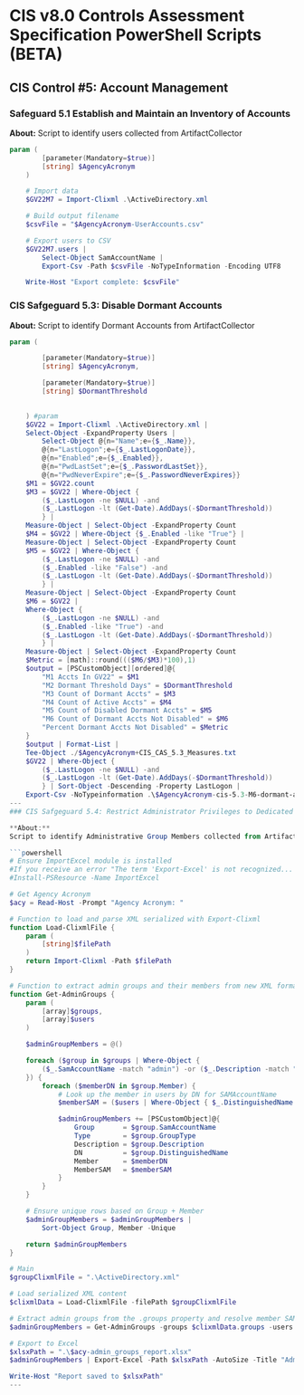 # **CIS v8.0 Controls Assessment Specification PowerShell Scripts (BETA)**

## CIS Control #5: Account Management

### Safeguard 5.1 Establish and Maintain an Inventory of Accounts

**About:**
Script to identify users collected from ArtifactCollector

```powershell
param (
        [parameter(Mandatory=$true)]
        [string] $AgencyAcronym
    )

    # Import data
    $GV22M7 = Import-Clixml .\ActiveDirectory.xml

    # Build output filename
    $csvFile = "$AgencyAcronym-UserAccounts.csv"

    # Export users to CSV
    $GV22M7.users |
        Select-Object SamAccountName |
        Export-Csv -Path $csvFile -NoTypeInformation -Encoding UTF8

    Write-Host "Export complete: $csvFile"
```

### CIS Safgeguard 5.3: Disable Dormant Accounts

**About:**
Script to identify Dormant Accounts from ArtifactCollector

```powershell
param (

		[parameter(Mandatory=$true)]
		[string] $AgencyAcronym,

		[parameter(Mandatory=$true)]
		[string] $DormantThreshold

			
	) #param
	$GV22 = Import-Clixml .\ActiveDirectory.xml |
	Select-Object -ExpandProperty Users | 
		Select-Object @{n="Name";e={$_.Name}},
		@{n="LastLogon";e={$_.LastLogonDate}},
		@{n="Enabled";e={$_.Enabled}},
		@{n="PwdLastSet";e={$_.PasswordLastSet}},
		@{n="PwdNeverExpire";e={$_.PasswordNeverExpires}}
	$M1 = $GV22.count
	$M3 = $GV22 | Where-Object {
		($_.LastLogon -ne $NULL) -and
		($_.LastLogon -lt (Get-Date).AddDays(-$DormantThreshold))
		} |
	Measure-Object | Select-Object -ExpandProperty Count
	$M4 = $GV22 | Where-Object {$_.Enabled -like "True"} |
	Measure-Object | Select-Object -ExpandProperty Count
	$M5 = $GV22 | Where-Object {
		($_.LastLogon -ne $NULL) -and
		($_.Enabled -like "False") -and
		($_.LastLogon -lt (Get-Date).AddDays(-$DormantThreshold))
		} |
	Measure-Object | Select-Object -ExpandProperty Count
	$M6 = $GV22 |
	Where-Object {
		($_.LastLogon -ne $NULL) -and
		($_.Enabled -like "True") -and
		($_.LastLogon -lt (Get-Date).AddDays(-$DormantThreshold))
		} | 
	Measure-Object | Select-Object -ExpandProperty Count
	$Metric = [math]::round((($M6/$M3)*100),1)
	$output = [PSCustomObject][ordered]@{
		"M1 Accts In GV22" = $M1
		"M2 Dormant Threshold Days" = $DormantThreshold
		"M3 Count of Dormant Accts" = $M3
		"M4 Count of Active Accts" = $M4
		"M5 Count of Disabled Dormant Accts" = $M5
		"M6 Count of Dormant Accts Not Disabled" = $M6
		"Percent Dormant Accts Not Disabled" = $Metric
	}
	$output | Format-List | 
	Tee-Object ./$AgencyAcronym+CIS_CAS_5.3_Measures.txt
	$GV22 | Where-Object {
		($_.LastLogon -ne $NULL) -and
		($_.LastLogon -lt (Get-Date).AddDays(-$DormantThreshold))
		} | Sort-Object -Descending -Property LastLogon |
	Export-Csv -NoTypeinformation .\$AgencyAcronym-cis-5.3-M6-dormant-accts-enabled.csv
---
### CIS Safgeguard 5.4: Restrict Administrator Privileges to Dedicated Administrator Accounts

**About:**
Script to identify Administrative Group Members collected from ArtifactCollector

```powershell
# Ensure ImportExcel module is installed
#If you receive an error "The term 'Export-Excel' is not recognized... You need to first install The ImportExcel Module (commented below)
#Install-PSResource -Name ImportExcel

# Get Agency Acronym
$acy = Read-Host -Prompt "Agency Acronym: "

# Function to load and parse XML serialized with Export-Clixml
function Load-ClixmlFile {
    param (
        [string]$filePath
    )
    return Import-Clixml -Path $filePath
}

# Function to extract admin groups and their members from new XML format
function Get-AdminGroups {
    param (
        [array]$groups,
        [array]$users
    )

    $adminGroupMembers = @()

    foreach ($group in $groups | Where-Object { 
        ($_.SamAccountName -match "admin") -or ($_.Description -match "admin")
    }) {
        foreach ($memberDN in $group.Member) {
            # Look up the member in users by DN for SAMAccountName
            $memberSAM = ($users | Where-Object { $_.DistinguishedName -eq $memberDN }).SamAccountName

            $adminGroupMembers += [PSCustomObject]@{
                Group       = $group.SamAccountName
                Type        = $group.GroupType
                Description = $group.Description
                DN          = $group.DistinguishedName
                Member      = $memberDN
                MemberSAM   = $memberSAM
            }
        }
    }

    # Ensure unique rows based on Group + Member
    $adminGroupMembers = $adminGroupMembers |
        Sort-Object Group, Member -Unique

    return $adminGroupMembers
}

# Main
$groupClixmlFile = ".\ActiveDirectory.xml"

# Load serialized XML content
$clixmlData = Load-ClixmlFile -filePath $groupClixmlFile

# Extract admin groups from the .groups property and resolve member SAM names from .users
$adminGroupMembers = Get-AdminGroups -groups $clixmlData.groups -users $clixmlData.users

# Export to Excel
$xlsxPath = ".\$acy-admin_groups_report.xlsx"
$adminGroupMembers | Export-Excel -Path $xlsxPath -AutoSize -Title "Admin Groups Report"

Write-Host "Report saved to $xlsxPath"
---
